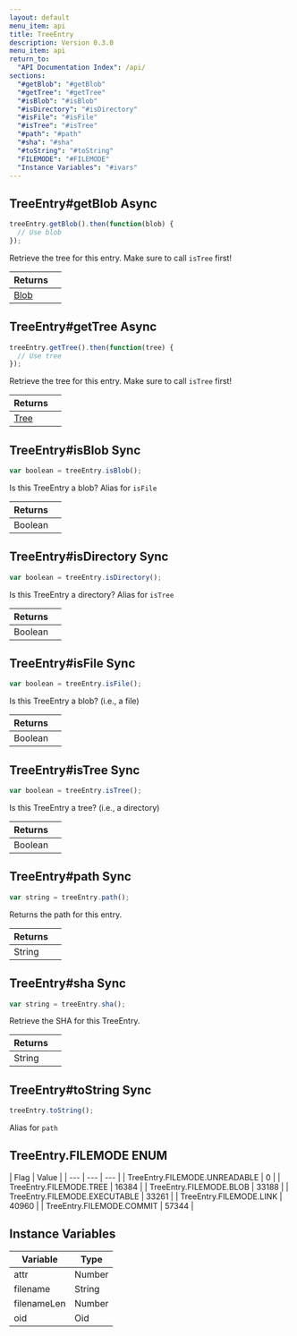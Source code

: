 ```yaml
---
layout: default
menu_item: api
title: TreeEntry
description: Version 0.3.0
menu_item: api
return_to:
  "API Documentation Index": /api/
sections:
  "#getBlob": "#getBlob"
  "#getTree": "#getTree"
  "#isBlob": "#isBlob"
  "#isDirectory": "#isDirectory"
  "#isFile": "#isFile"
  "#isTree": "#isTree"
  "#path": "#path"
  "#sha": "#sha"
  "#toString": "#toString"
  "FILEMODE": "#FILEMODE"
  "Instance Variables": "#ivars"
---
```


## <a name="getBlob"></a><span>TreeEntry#</span>getBlob <span class="tags"><span class="async">Async</span></span>

```js
treeEntry.getBlob().then(function(blob) {
  // Use blob
});
```

Retrieve the tree for this entry. Make sure to call `isTree` first!

| Returns |  |
| --- | --- |
| [Blob](/api/blob/) |  |

## <a name="getTree"></a><span>TreeEntry#</span>getTree <span class="tags"><span class="async">Async</span></span>

```js
treeEntry.getTree().then(function(tree) {
  // Use tree
});
```

Retrieve the tree for this entry. Make sure to call `isTree` first!

| Returns |  |
| --- | --- |
| [Tree](/api/tree/) |  |

## <a name="isBlob"></a><span>TreeEntry#</span>isBlob <span class="tags"><span class="sync">Sync</span></span>

```js
var boolean = treeEntry.isBlob();
```

Is this TreeEntry a blob? Alias for `isFile`

| Returns |  |
| --- | --- |
| Boolean |  |

## <a name="isDirectory"></a><span>TreeEntry#</span>isDirectory <span class="tags"><span class="sync">Sync</span></span>

```js
var boolean = treeEntry.isDirectory();
```

Is this TreeEntry a directory? Alias for `isTree`

| Returns |  |
| --- | --- |
| Boolean |  |

## <a name="isFile"></a><span>TreeEntry#</span>isFile <span class="tags"><span class="sync">Sync</span></span>

```js
var boolean = treeEntry.isFile();
```

Is this TreeEntry a blob? (i.e., a file)

| Returns |  |
| --- | --- |
| Boolean |  |

## <a name="isTree"></a><span>TreeEntry#</span>isTree <span class="tags"><span class="sync">Sync</span></span>

```js
var boolean = treeEntry.isTree();
```

Is this TreeEntry a tree? (i.e., a directory)

| Returns |  |
| --- | --- |
| Boolean |  |

## <a name="path"></a><span>TreeEntry#</span>path <span class="tags"><span class="sync">Sync</span></span>

```js
var string = treeEntry.path();
```

Returns the path for this entry.

| Returns |  |
| --- | --- |
| String |  |

## <a name="sha"></a><span>TreeEntry#</span>sha <span class="tags"><span class="sync">Sync</span></span>

```js
var string = treeEntry.sha();
```

Retrieve the SHA for this TreeEntry.

| Returns |  |
| --- | --- |
| String |  |

## <a name="toString"></a><span>TreeEntry#</span>toString <span class="tags"><span class="sync">Sync</span></span>

```js
treeEntry.toString();
```

Alias for `path`

## <a name="FILEMODE"></a><span>TreeEntry.</span>FILEMODE <span class="tags"><span class="enum">ENUM</span></span>

| Flag | Value |
| --- | --- | --- |
| <span>TreeEntry.FILEMODE.</span>UNREADABLE | 0 |
| <span>TreeEntry.FILEMODE.</span>TREE | 16384 |
| <span>TreeEntry.FILEMODE.</span>BLOB | 33188 |
| <span>TreeEntry.FILEMODE.</span>EXECUTABLE | 33261 |
| <span>TreeEntry.FILEMODE.</span>LINK | 40960 |
| <span>TreeEntry.FILEMODE.</span>COMMIT | 57344 |

## <a name="ivars"></a>Instance Variables

| Variable | Type |
| --- | --- |
| <a name="attr"></a>attr | Number |
| <a name="filename"></a>filename | String |
| <a name="filenameLen"></a>filenameLen | Number |
| <a name="oid"></a>oid | Oid |

